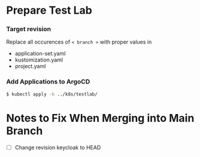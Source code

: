 # Prepare Test Lab

### Target revision

Replace all occurences of `< branch >` with proper values in 
  - application-set.yaml
  - kustomization.yaml
  - project.yaml

### Add Applications to ArgoCD

```bash
$ kubectl apply -k ../k8s/testlab/
```

# Notes to Fix When Merging into Main Branch

- [ ] Change revision keycloak to HEAD